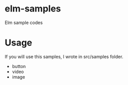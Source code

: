 # elm-samples
Elm sample codes

# Usage
If you will use this samples, I wrote in src/samples folder.
- button
- video 
- image

